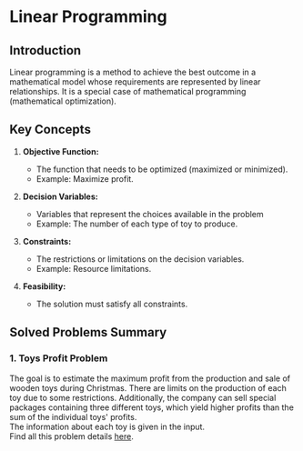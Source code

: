# Linear Programming

## Introduction

Linear programming is a method to achieve the best outcome in a mathematical model whose requirements are represented by linear relationships. It is a special case of mathematical programming (mathematical optimization).

## Key Concepts

1. **Objective Function:**
   - The function that needs to be optimized (maximized or minimized).
   - Example: Maximize profit.

2. **Decision Variables:**
   - Variables that represent the choices available in the problem
   - Example: The number of each type of toy to produce.

3. **Constraints:**
   - The restrictions or limitations on the decision variables.
   - Example: Resource limitations.

4. **Feasibility:**
   - The solution must satisfy all constraints.

## Solved Problems Summary

### 1. Toys Profit Problem

The goal is to estimate the maximum profit from the production and sale of wooden toys during Christmas. There are limits on the production of each toy due to some restrictions. Additionally, the company can sell special packages containing three different toys, which yield higher profits than the sum of the individual toys' profits.<br>
The information about each toy is given in the input.<br>
Find all this problem details [here](./toys-profit-problem/).